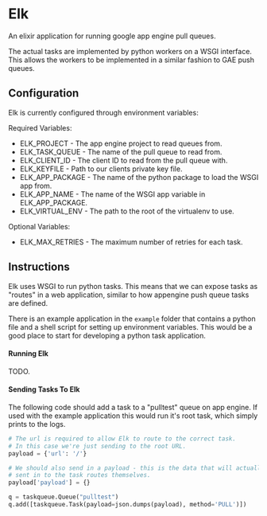 # Elk

An elixir application for running google app engine pull queues.

The actual tasks are implemented by python workers on a WSGI interface.  This
allows the workers to be implemented in a similar fashion to GAE push queues.

## Configuration

Elk is currently configured through environment variables:

Required Variables:

* ELK_PROJECT - The app engine project to read queues from.
* ELK_TASK_QUEUE - The name of the pull queue to read from.
* ELK_CLIENT_ID - The client ID to read from the pull queue with.
* ELK_KEYFILE - Path to our clients private key file.
* ELK_APP_PACKAGE - The name of the python package to load the WSGI app from.
* ELK_APP_NAME - The name of the WSGI app variable in ELK_APP_PACKAGE.
* ELK_VIRTUAL_ENV - The path to the root of the virtualenv to use.

Optional Variables:

* ELK_MAX_RETRIES - The maximum number of retries for each task.

## Instructions

Elk uses WSGI to run python tasks.  This means that we can expose tasks as
"routes" in a web application, similar to how appengine push queue tasks are
defined.

There is an example application in the `example` folder that contains a python
file and a shell script for setting up environment variables.  This would be a
good place to start for developing a python task application.

#### Running Elk

TODO.

#### Sending Tasks To Elk

The following code should add a task to a "pulltest" queue on app engine.  If
used with the example application this would run it's root task, which simply
prints to the logs.

```python
# The url is required to allow Elk to route to the correct task.
# In this case we're just sending to the root URL.
payload = {'url': '/'}

# We should also send in a payload - this is the data that will actually be
# sent in to the task routes themselves.
payload['payload'] = {}

q = taskqueue.Queue("pulltest")
q.add([taskqueue.Task(payload=json.dumps(payload), method='PULL')])
```
